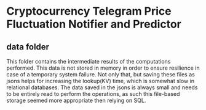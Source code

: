 # Cryptocurrency Telegram Price Fluctuation Notifier and Predictor 
## data folder 
This folder contains the intermediate results of the computations performed.
This data is not stored in memory in order to ensure resilience in case of a temporary system failure. Not only that, but saving these files as jsons helps for increasing the lookup(KV) time, which is somewhat slow in relational databases.
The data saved in the jsons is always small and needs to be entirely read to perform the operations, as such this file-based storage seemed more appropriate then relying on SQL.
